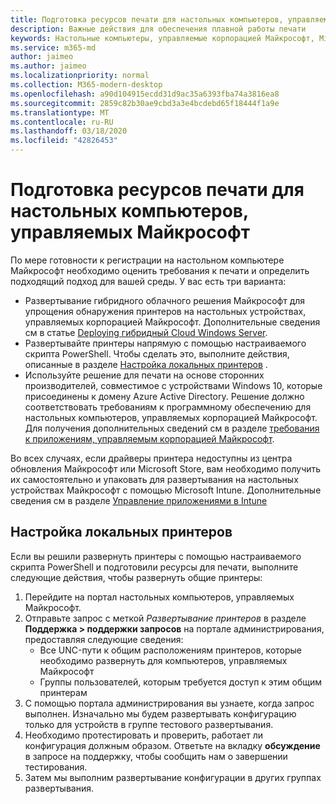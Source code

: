 ```yaml
---
title: Подготовка ресурсов печати для настольных компьютеров, управляемых Майкрософт
description: Важные действия для обеспечения плавной работы печати
keywords: Настольные компьютеры, управляемые корпорацией Майкрософт, Microsoft 365, служба, документация
ms.service: m365-md
author: jaimeo
ms.author: jaimeo
ms.localizationpriority: normal
ms.collection: M365-modern-desktop
ms.openlocfilehash: a90d104915ecdd31d9ac35a6393fba74a3816ea8
ms.sourcegitcommit: 2859c82b30ae9cbd3a3e4bcdebd65f18444f1a9e
ms.translationtype: MT
ms.contentlocale: ru-RU
ms.lasthandoff: 03/18/2020
ms.locfileid: "42826453"
---
```

# <a name="prepare-printing-resources-for-microsoft-managed-desktop"></a>Подготовка ресурсов печати для настольных компьютеров, управляемых Майкрософт

По мере готовности к регистрации на настольном компьютере Майкрософт необходимо оценить требования к печати и определить подходящий подход для вашей среды. У вас есть три варианта:
 
- Развертывание гибридного облачного решения Майкрософт для упрощения обнаружения принтеров на настольных устройствах, управляемых корпорацией Майкрософт. Дополнительные сведения см в статье [Deploying гибридный Cloud Windows Server](https://docs.microsoft.com/windows-server/administration/hybrid-cloud-print/hybrid-cloud-print-deploy).
- Развертывайте принтеры напрямую с помощью настраиваемого скрипта PowerShell. Чтобы сделать это, выполните действия, описанные в разделе [Настройка локальных принтеров](#set-up-local-printers) .
- Используйте решение для печати на основе сторонних производителей, совместимое с устройствами Windows 10, которые присоединены к домену Azure Active Directory. Решение должно соответствовать требованиям к программному обеспечению для настольных компьютеров, управляемых корпорацией Майкрософт. Для получения дополнительных сведений см в разделе [требования к приложениям, управляемым корпорацией Майкрософт](../service-description/mmd-app-requirements.md).
 
Во всех случаях, если драйверы принтера недоступны из центра обновления Майкрософт или Microsoft Store, вам необходимо получить их самостоятельно и упаковать для развертывания на настольных устройствах Майкрософт с помощью Microsoft Intune. Дополнительные сведения см в разделе [Управление приложениями в Intune](https://docs.microsoft.com/mem/intune/apps/apps-win32-app-management)

## <a name="set-up-local-printers"></a>Настройка локальных принтеров

Если вы решили развернуть принтеры с помощью настраиваемого скрипта PowerShell и подготовили ресурсы для печати, выполните следующие действия, чтобы развернуть общие принтеры:

1.  Перейдите на портал настольных компьютеров, управляемых Майкрософт.
2.  Отправьте запрос с меткой *Развертывание принтеров* в разделе **Поддержка > поддержки запросов** на портале администрирования, предоставляя следующие сведения:
    - Все UNC-пути к общим расположениям принтеров, которые необходимо развернуть для компьютеров, управляемых Майкрософт
    - Группы пользователей, которым требуется доступ к этим общим принтерам
3.  С помощью портала администрирования вы узнаете, когда запрос выполнен. Изначально мы будем развертывать конфигурацию только для устройств в группе тестового развертывания.
4.  Необходимо протестировать и проверить, работает ли конфигурация должным образом. Ответьте на вкладку **обсуждение** в запросе на поддержку, чтобы сообщить нам о завершении тестирования.
5.  Затем мы выполним развертывание конфигурации в других группах развертывания.
